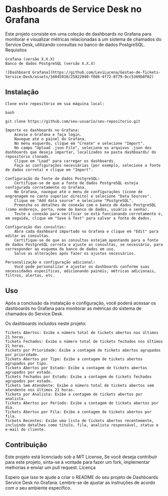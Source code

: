 # Dashboards de Service Desk no Grafana

Este projeto consiste em uma coleção de dashboards no Grafana para monitorar e visualizar métricas relacionadas a um sistema de chamados do Service Desk, utilizando consultas no banco de dados PostgreSQL.
Requisitos

    Grafana (versão X.X.X)
    Banco de dados PostgreSQL (versão X.X.X)

    ![Dashboard Grafana](https://github.com/LeviLucena/Gestao-de-Tickets-Service-Desk/assets/34045910/25822040-f0d6-4f72-8f79-0cc5369b0f02)


## Instalação

    Clone este repositório em sua máquina local:

    bash

    git clone https://github.com/seu-usuario/seu-repositorio.git

    Importe os dashboards no Grafana:
        Acesse o Grafana e faça login.
        Navegue até o painel do Grafana.
        No menu esquerdo, clique em "Create" e selecione "Import".
        No campo "Upload .json File", selecione os arquivos .json dos dashboards que deseja importar, localizados na pasta dashboards/ do repositório clonado.
        Clique em "Load" para carregar os dashboards.
        Faça as configurações necessárias (por exemplo, selecione a fonte de dados correta) e clique em "Import".

    Configuração da fonte de dados PostgreSQL:
        Certifique-se de que a fonte de dados PostgreSQL esteja configurada corretamente no Grafana.
        No Grafana, navegue até o menu de configurações (ícone de engrenagem no canto superior direito) e selecione "Data Sources".
        Clique em "Add data source" e selecione "PostgreSQL".
        Preencha os detalhes de conexão com o banco de dados PostgreSQL (como endereço, porta, nome do banco de dados, usuário e senha).
        Teste a conexão para verificar se está funcionando corretamente e, em seguida, clique em "Save & Test" para salvar a fonte de dados.

    Configuração das consultas:
        Abra cada dashboard importado no Grafana e clique em "Edit" para editar as consultas.
        Certifique-se de que as consultas estejam apontando para a fonte de dados PostgreSQL correta e ajuste as consultas, se necessário, para corresponder ao esquema do banco de dados em uso.
        Salve as alterações após fazer os ajustes necessários.

    Personalização e configuração adicional:
        Você pode personalizar e ajustar os dashboards conforme suas necessidades específicas, adicionando painéis, métricas adicionais, filtros, alertas, etc.

## Uso

Após a conclusão da instalação e configuração, você poderá acessar os dashboards no Grafana para monitorar as métricas do sistema de chamados do Service Desk.

Os dashboards incluídos neste projeto:

    Tickets Abertos: Exibe o número total de tickets abertos nos últimos 21 horas.
    Tickets Fechados: Exibe o número total de tickets fechados nos últimos 21 horas.
    Tickets por Prioridade: Exibe a contagem de tickets abertos agrupados por prioridade.
    Tickets Abertos por Tipo: Exibe a contagem de tickets abertos agrupados por tipo.
    Tickets Abertos por Estado: Exibe a contagem de tickets abertos agrupados por estado.
    Tickets Fechados por Estado: Exibe a contagem de tickets fechados agrupados por estado.
    Tickets Sem Atendente: Exibe o número total de tickets abertos sem atendente nos últimos 21 horas.
    Tickets por Analista: Exibe a contagem de tickets abertos por analista.
    Tickets Abertos por Período: Exibe a contagem de tickets abertos por dia.
    Tickets Abertos por Fila: Exibe a contagem de tickets abertos por fila.
    Tickets Recentes: Exibe uma lista de tickets abertos recentemente, incluindo detalhes como título, fila, analista responsável, status e e-mail do cliente.

## Contribuição

Este projeto está licenciado sob a MIT License, Se você deseja contribuir para este projeto, sinta-se à vontade para fazer um fork, implementar melhorias e enviar um pull request.
Licença

Espero que isso te ajude a criar o README do seu projeto de Dashboards Service Desk no Grafana. Lembre-se de ajustar as instruções de acordo com o seu ambiente específico.
